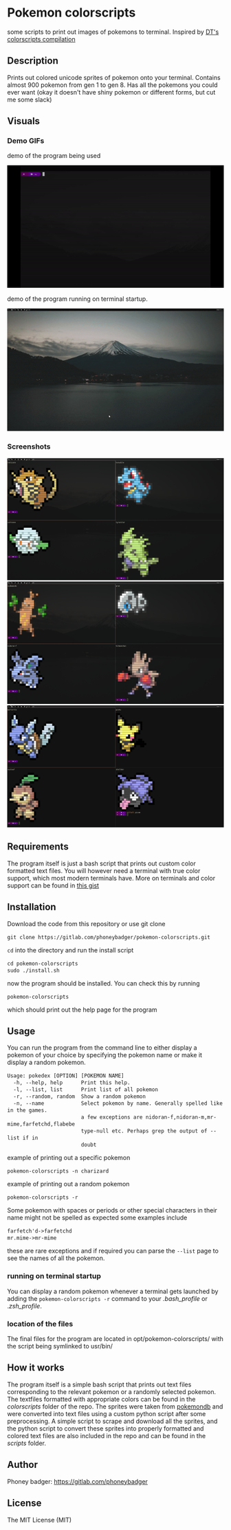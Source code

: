 # Pokemon colorscripts

some scripts to print out images of pokemons to terminal. Inspired by 
[DT's colorscripts compilation](https://gitlab.com/dwt1/shell-color-scripts)

## Description
Prints out colored unicode sprites of pokemon onto your terminal. Contains 
almost 900 pokemon from gen 1 to gen 8. Has all the pokemons you could ever want
(okay it doesn't have shiny pokemon or different forms, but cut me some slack)

## Visuals
### Demo GIFs
demo of the program being used

![demo of program in action](./demo_images/colorscript-demo.gif)

demo of the program running on terminal startup.

![demo of random pokemons on terminal spawn](./demo_images/poke_demo.gif)

### Screenshots
![screenshot](./demo_images/demo_1.png)
![screenshot](./demo_images/demo_2.png)
![screenshot](./demo_images/demo_3.png)

## Requirements
The program itself is just a bash script that prints out custom color formatted 
text files. You will however need a terminal with true color support, which most
modern terminals have. More on terminals and color support can be found in 
[this gist](https://gist.github.com/XVilka/8346728)

## Installation
Download the code from this repository or use git clone
```
git clone https://gitlab.com/phoneybadger/pokemon-colorscripts.git
```
`cd` into the directory and run the install script
```
cd pokemon-colorscripts
sudo ./install.sh
```
now the program should be installed. You can check this by running
```
pokemon-colorscripts
```
which should print out the help page for the program

## Usage
You can run the program from the command line to either display a pokemon of your
choice by specifying the pokemon name or make it display a random pokemon.
```
Usage: pokedex [OPTION] [POKEMON NAME]
  -h, --help, help    	Print this help.
  -l, --list, list    	Print list of all pokemon
  -r, --random, random	Show a random pokemon
  -n, --name          	Select pokemon by name. Generally spelled like in the games.
                        a few exceptions are nidoran-f,nidoran-m,mr-mime,farfetchd,flabebe
                        type-null etc. Perhaps grep the output of --list if in
                        doubt
```

example of printing out a specific pokemon
```
pokemon-colorscripts -n charizard
```
example of printing out a random pokemon
```
pokemon-colorscripts -r
```
Some pokemon with spaces or periods or other special characters in their name
might not be spelled as expected some examples include
```
farfetch'd->farfetchd
mr.mime->mr-mime
```
these are rare exceptions and if required you can parse the `--list` page to see
the names of all the pokemon.

### running on terminal startup
You can display a random pokemon whenever a terminal gets launched by adding
the `pokemon-colorscripts -r` command to your *.bash_profile* or .*zsh_profile*.

### location of the files
The final files for the program are located in opt/pokemon-colorscripts/ with the script
being symlinked to usr/bin/

## How it works
The program itself is a simple bash script that prints out text files corresponding
to the relevant pokemon or a randomly selected pokemon. The textfiles formatted with appropriate colors can be found in the *colorscripts* folder of the repo. The sprites were taken from [pokemondb](https://pokemondb.net/sprites) and were converted into text files using a custom python script after some preprocessing. A simple script to scrape and download all the sprites, and the python script to convert these sprites into properly formatted and colored
text files are also included in the repo and can be found in the *scripts* folder.

## Author
Phoney badger:
https://gitlab.com/phoneybadger
## License
The MIT License (MIT)


